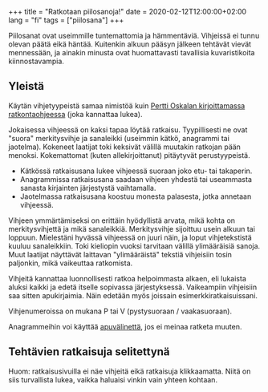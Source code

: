 +++
title = "Ratkotaan piilosanoja!"
date = 2020-02-12T12:00:00+02:00
lang = "fi"
tags = ["piilosana"]
+++

Piilosanat ovat useimmille tuntemattomia ja hämmentäviä. Vihjeissä ei tunnu olevan päätä eikä häntää. Kuitenkin alkuun pääsyn jälkeen tehtävät vievät mennessään, ja ainakin minusta ovat huomattavasti tavallisia kuvaristikoita kiinnostavampia.

<!--more-->

## Yleistä

Käytän vihjetyypeistä samaa nimistöä kuin [Pertti Oskalan kirjoittamassa ratkontaohjeessa](https://sanojensommittelua.net/piilosanan-ratkontaohje/) (joka kannattaa lukea).

Jokaisessa vihjeessä on kaksi tapaa löytää ratkaisu. Tyypillisesti ne ovat "suora" merkitysvihje ja sanaleikki (useimmin kätkö, anagrammi tai jaotelma). Kokeneet laatijat toki keksivät välillä muutakin ratkojan pään menoksi. Kokemattomat (kuten allekirjoittanut) pitäytyvät perustyypeistä.

* Kätkössä ratkaisusana lukee vihjeessä suoraan joko etu- tai takaperin.
* Anagrammissa ratkaisusana saadaan vihjeen yhdestä tai useammasta sanasta kirjainten järjestystä vaihtamalla.
* Jaotelmassa ratkaisusana koostuu monesta palasesta, jotka annetaan vihjeessä.

Vihjeen ymmärtämiseksi on erittäin hyödyllistä arvata, mikä kohta on merkitysvihjettä ja mikä sanaleikkiä. Merkitysvihje sijoittuu usein alkuun tai loppuun. Mielestäni hyvässä vihjeessä on juuri näin, ja loput vihjetekstistä kuuluu sanaleikkiin. Toki kieliopin vuoksi tarvitaan välillä ylimääräisiä sanoja. Muut laatijat näyttävät laittavan "ylimääräistä" tekstiä vihjeisiin tosin paljonkin, mikä vaikeuttaa ratkomista.

Vihjeitä kannattaa luonnollisesti ratkoa helpoimmasta alkaen, eli lukaista aluksi kaikki ja edetä itselle sopivassa järjestyksessä. Vaikeampiin vihjeisiin saa sitten apukirjaimia. Näin edetään myös joissain esimerkkiratkaisuissani.

Vihjenumeroissa on mukana P tai V (pystysuoraan / vaakasuoraan).

Anagrammeihin voi käyttää [apuvälinettä](https://dancek.github.io/anagwasm/), jos ei meinaa ratketa muuten.

## Tehtävien ratkaisuja selitettynä

Huom: ratkaisusivuilla ei näe vihjeitä eikä ratkaisuja klikkaamatta. Niitä on siis turvallista lukea, vaikka haluaisi vinkin vain yhteen kohtaan.
